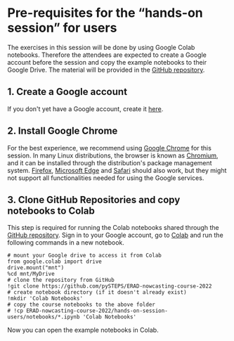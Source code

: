 # Pre-requisites for the “hands-on session” for users

The exercises in this session will be done by using Google Colab notebooks. Therefore the attendees are expected to create a Google account before the session and copy the example notebooks to their Google Drive. The material will be provided in the [GitHub repository](https://github.com/pySTEPS/ERAD-nowcasting-course-2022).

## 1. Create a Google account

If you don't yet have a Google account, create it [here](https://accounts.google.com/signin/v2/identifier?flowName=GlifWebSignIn&flowEntry=ServiceLogin).

## 2. Install Google Chrome

For the best experience, we recommend using [Google Chrome](https://www.google.com/chrome) for this session. In many Linux distributions, the browser is known as [Chromium](https://www.chromium.org/Home), and it can be installed through the distribution's package management system. [Firefox](https://www.mozilla.org), [Microsoft Edge](http://www.microsoft.com/en-us/windows/microsoft-edge) and [Safari](http://www.apple.com/safari) should also work, but they might not support all functionalities needed for using the Google services.

## 3. Clone GitHub Repositories and copy notebooks to Colab

This step is required for running the Colab notebooks shared through the [GitHub repository](https://github.com/pySTEPS/ERAD-nowcasting-course-2022). Sign in to your Google account, go to [Colab](https://colab.research.google.com/?utm_source=scs-index) and run the following commands in a new notebook.

    # mount your Google drive to access it from Colab
    from google.colab import drive
    drive.mount("mnt")
    %cd mnt/MyDrive
    # clone the repository from GitHub
    !git clone https://github.com/pySTEPS/ERAD-nowcasting-course-2022
    # create notebook directory (if it doesn't already exist)
    !mkdir 'Colab Notebooks'
    # copy the course notebooks to the above folder
    # !cp ERAD-nowcasting-course-2022/hands-on-session-users/notebooks/*.ipynb 'Colab Notebooks'

Now you can open the example notebooks in Colab.